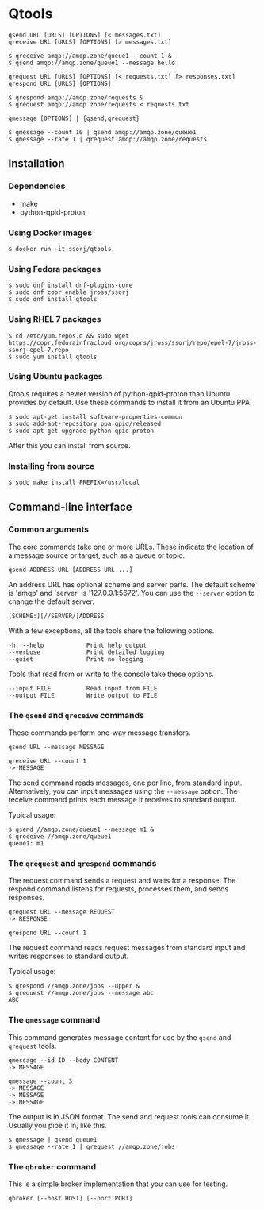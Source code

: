 # Qtools

    qsend URL [URLS] [OPTIONS] [< messages.txt]
    qreceive URL [URLS] [OPTIONS] [> messages.txt]

    $ qreceive amqp://amqp.zone/queue1 --count 1 &
    $ qsend amqp://amqp.zone/queue1 --message hello

    qrequest URL [URLS] [OPTIONS] [< requests.txt] [> responses.txt]
    qrespond URL [URLS] [OPTIONS]

    $ qrespond amqp://amqp.zone/requests &
    $ qrequest amqp://amqp.zone/requests < requests.txt

    qmessage [OPTIONS] | {qsend,qrequest}

    $ qmessage --count 10 | qsend amqp://amqp.zone/queue1
    $ qmessage --rate 1 | qrequest amqp://amqp.zone/requests

## Installation

### Dependencies

 - make
 - python-qpid-proton

### Using Docker images

    $ docker run -it ssorj/qtools

### Using Fedora packages

    $ sudo dnf install dnf-plugins-core
    $ sudo dnf copr enable jross/ssorj
    $ sudo dnf install qtools

### Using RHEL 7 packages

    $ cd /etc/yum.repos.d && sudo wget https://copr.fedorainfracloud.org/coprs/jross/ssorj/repo/epel-7/jross-ssorj-epel-7.repo
    $ sudo yum install qtools

### Using Ubuntu packages

Qtools requires a newer version of python-qpid-proton than Ubuntu
provides by default.  Use these commands to install it from an Ubuntu
PPA.

    $ sudo apt-get install software-properties-common
    $ sudo add-apt-repository ppa:qpid/released
    $ sudo apt-get upgrade python-qpid-proton

After this you can install from source.

### Installing from source

    $ sudo make install PREFIX=/usr/local

## Command-line interface

### Common arguments

The core commands take one or more URLs.  These indicate the location
of a message source or target, such as a queue or topic.

    qsend ADDRESS-URL [ADDRESS-URL ...]

An address URL has optional scheme and server parts.  The default
scheme is 'amqp' and 'server' is '127.0.0.1:5672'.  You can use the
`--server` option to change the default server.

    [SCHEME:][//SERVER/]ADDRESS

With a few exceptions, all the tools share the following options.

    -h, --help            Print help output
    --verbose             Print detailed logging
    --quiet               Print no logging

Tools that read from or write to the console take these options.

    --input FILE          Read input from FILE
    --output FILE         Write output to FILE

### The `qsend` and `qreceive` commands

These commands perform one-way message transfers.

    qsend URL --message MESSAGE

    qreceive URL --count 1
    -> MESSAGE

The send command reads messages, one per line, from standard input.
Alternatively, you can input messages using the `--message` option.
The receive command prints each message it receives to standard
output.

Typical usage:

    $ qsend //amqp.zone/queue1 --message m1 &
    $ qreceive //amqp.zone/queue1
    queue1: m1

### The `qrequest` and `qrespond` commands

The request command sends a request and waits for a response.  The
respond command listens for requests, processes them, and sends
responses.

    qrequest URL --message REQUEST
    -> RESPONSE

    qrespond URL --count 1

The request command reads request messages from standard input and
writes responses to standard output.

Typical usage:

    $ qrespond //amqp.zone/jobs --upper &
    $ qrequest //amqp.zone/jobs --message abc
    ABC

### The `qmessage` command

This command generates message content for use by the `qsend` and
`qrequest` tools.

    qmessage --id ID --body CONTENT
    -> MESSAGE

    qmessage --count 3
    -> MESSAGE
    -> MESSAGE
    -> MESSAGE

The output is in JSON format.  The send and request tools can consume
it.  Usually you pipe it in, like this.

    $ qmessage | qsend queue1
    $ qmessage --rate 1 | qrequest //amqp.zone/jobs

### The `qbroker` command

This is a simple broker implementation that you can use for testing.

    qbroker [--host HOST] [--port PORT]
